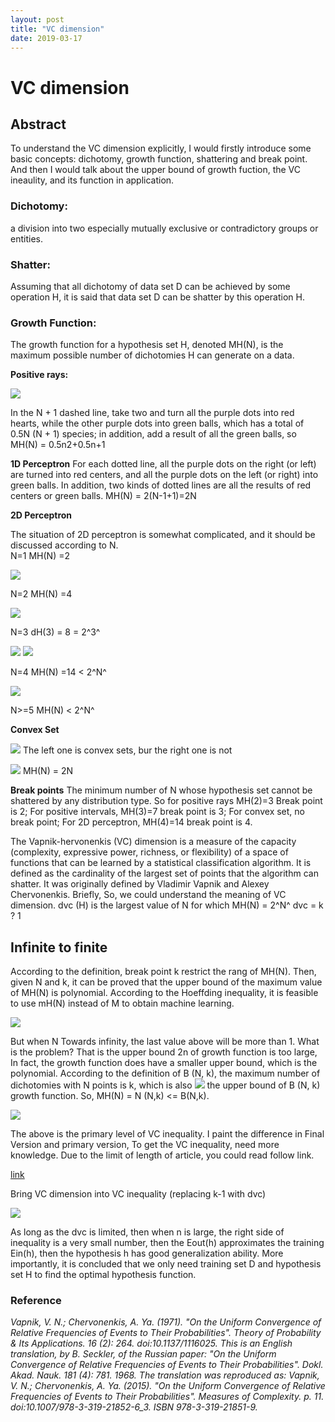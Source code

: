 ```yaml
---
layout: post
title: "VC dimension"
date: 2019-03-17
---
```


# VC dimension

##  Abstract   
To understand the VC dimension explicitly, I would firstly introduce some basic concepts: dichotomy, growth function, shattering and break point. And then I would talk about the upper bound of growth fuction, the VC ineaulity, and its function in application.   

### Dichotomy:  
a division into two especially mutually exclusive or contradictory groups or entities.

### Shatter:  
Assuming that all dichotomy of data set D can be achieved by some operation H, it is said that data set D can be shatter by this operation H.

### Growth Function: 
The growth function for a hypothesis set H, denoted MH(N), is the maximum possible number of dichotomies H can generate on a data.

**Positive rays:**

 ![](http://m.qpic.cn/psb?/V12764hq3b2u4E/5YCEXVklHTBCizKh7RmKhzmtVXWJJZEJbotznqRWVXY!/b/dLkAAAAAAAAA&bo=TwFJAAAAAAADByU!&rf=viewer_4)
 
 In the N + 1 dashed line, take two and turn all the purple dots into red hearts, while the other purple dots into green balls, which has a total of 0.5N (N + 1) species; in addition, add a result of all the green balls, so MH(N) = 0.5n2+0.5n+1

**1D Perceptron**
For each dotted line, all the purple dots on the right (or left) are turned into red centers, and all the purple dots on the left (or right) into green balls. In addition, two kinds of dotted lines are all the results of red centers or green balls. 
MH(N) = 2(N-1+1)=2N

**2D Perceptron**

The situation of 2D perceptron is somewhat complicated, and it should be discussed according to N.  
N=1   MH(N) =2 

 ![](http://m.qpic.cn/psb?/V12764hq3b2u4E/j3mcDlx.AqaZ5F3M0lOIlXMJt88ssWCdo9b0le9*d7Y!/b/dDMBAAAAAAAA&bo=bAA8AAAAAAADB3I!&rf=viewer_4)

N=2   MH(N) =4

![](http://m.qpic.cn/psb?/V12764hq3b2u4E/FqiT4*NKBDrilTP9nUB0fDIZBDqlIHcqZJ4MhWTfrVQ!/b/dFQBAAAAAAAA&bo=zAA3AAAAAAADB9k!&rf=viewer_4)

N=3    dH(3) = 8 = 2^3^ 

![](http://m.qpic.cn/psb?/V12764hq3b2u4E/9gqUm84R7p*1pqP*tqLuNRyvN**CCkaAQ1GVK4TkAH4!/b/dL4AAAAAAAAA&bo=uABTAAAAAAADB8k!&rf=viewer_4)
![](http://m.qpic.cn/psb?/V12764hq3b2u4E/UonDTrpbhFfmoKYGai3wXl372IgM0EDd.K2ewyTQSws!/b/dLYAAAAAAAAA&bo=owBMAAAAAAADB80!&rf=viewer_4)

N=4     MH(N) =14 < 2^N^  

![](http://m.qpic.cn/psb?/V12764hq3b2u4E/EtKQ5xfmoh1*AjQLcTmNjJL2WhkQ9w*.6jN0H.LCi*o!/b/dFIBAAAAAAAA&bo=ZwFXAAAAAAADBxM!&rf=viewer_4)

N>=5        MH(N) < 2^N^

**Convex Set**

![](http://m.qpic.cn/psb?/V12764hq3b2u4E/1wVeJEd.URwGsd0bJBk0eWRQInq7V5ZBp8hk8KOn*TA!/b/dMAAAAAAAAAA&bo=owBTAAAAAAADB9I!&rf=viewer_4)  The left one is convex sets, bur the right one is not

![](http://m.qpic.cn/psb?/V12764hq3b2u4E/7X6YvoICbdlNpnd72KW8DdwH5mx*YtzQhKi009HinXs!/b/dD4BAAAAAAAA&bo=bwBaAAAAAAADBxc!&rf=viewer_4)  MH(N) = 2N

**Break points**
The minimum number of N whose hypothesis set cannot be shattered by any distribution type. So for positive rays MH(2)=3 Break point is 2; For positive intervals, MH(3)=7 break point is 3; For convex set, no break point; For 2D perceptron, MH(4)=14 break point is 4. 

The Vapnik-hervonenkis (VC) dimension is a measure of the capacity (complexity, expressive power, richness, or flexibility) of a space of functions that can be learned by a statistical classification algorithm. It is defined as the cardinality of the largest set of points that the algorithm can shatter. It was originally defined by Vladimir Vapnik and Alexey Chervonenkis.
Briefly, So, we could understand the meaning of VC dimension. dvc (H) is the largest value of N for which MH(N) = 2^N^    dvc = k ? 1

## Infinite to finite

According to the definition, break point k restrict the rang of MH(N). Then, given N and k, it can be proved that the upper bound of the maximum value of MH(N) is polynomial. According to the Hoeffding inequality, it is feasible to use mH(N) instead of M to obtain machine learning.

![](http://m.qpic.cn/psb?/V12764hq3b2u4E/YqG1oSvATzAAJVJNCC1P9HROTOy28yP9h.7OApphmfc!/b/dL4AAAAAAAAA&bo=LAJeAAAAAAADB1I!&rf=viewer_4)

But when N Towards infinity, the last value above will be more than 1.
What is the problem?
That is the upper bound 2n of growth function is too large, In fact, the growth function does have a smaller upper bound, which is the polynomial.
According to the definition of B (N, k), the maximum number of dichotomies with N points is k, which is also  ![](http://m.qpic.cn/psb?/V12764hq3b2u4E/ubz*NJjz0QEbS5j71XKanZL7LmfdL2q7SN8U8.ha5.E!/b/dFMBAAAAAAAA&bo=QgAmAAAAAAADB0Y!&rf=viewer_4)  the upper bound of B (N, k) growth function.
So, MH(N) = N (N,k) <= B(N,k).

![](http://m.qpic.cn/psb?/V12764hq3b2u4E/2wGWh7Dylq4v1QIGCMWkPSVlMX0GgauXxD2Z7nqXxNE!/b/dLYAAAAAAAAA&bo=sAF4ALABeAADCSw!&rf=viewer_4)

The above is the primary level of VC inequality. I paint the difference in Final Version and primary version, To get the VC inequality, need more knowledge.
Due to the limit of length of article, you could read follow link.

[link](https://www.csie.ntu.edu.tw/~htlin/course/ml08fall/doc/vc_proof.pdf)

Bring VC dimension into VC inequality (replacing k-1 with dvc)

![](http://m.qpic.cn/psb?/V12764hq3b2u4E/cnfSQOu6QN78lw7k*fHb2cawbDh*C8IPxfwbzBCdSaM!/b/dLgAAAAAAAAA&bo=7QFXAO0BVwADCSw!&rf=viewer_4)

As long as the dvc is limited, then when n is large, the right side of inequality is a very small number, then the Eout(h) approximates the training Ein(h), then the hypothesis h has good generalization ability. More importantly, it is concluded that we only need training set D and hypothesis set H to find the optimal hypothesis function.


### Reference
 *Vapnik, V. N.; Chervonenkis, A. Ya. (1971). "On the Uniform Convergence of Relative Frequencies of Events to Their Probabilities". Theory of Probability & Its Applications. 16 (2): 264. doi:10.1137/1116025. This is an English translation, by B. Seckler, of the Russian paper: "On the Uniform Convergence of Relative Frequencies of Events to Their Probabilities". Dokl. Akad. Nauk. 181 (4): 781. 1968. The translation was reproduced as: Vapnik, V. N.; Chervonenkis, A. Ya. (2015). "On the Uniform Convergence of Relative Frequencies of Events to Their Probabilities". Measures of Complexity. p. 11. doi:10.1007/978-3-319-21852-6_3. ISBN 978-3-319-21851-9.*




 


